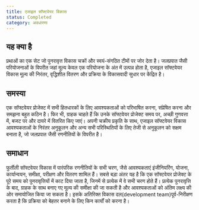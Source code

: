```yaml
---
title: एजाइल सॉफ्टवेयर विकास
status: Completed
category: अवधारणा
---
```


## यह क्या है
प्रथाओं का एक सेट जो पुनरावृत्त विकास चक्रों और स्वयं-संगठित टीमों पर जोर देता है। जलप्रपात जैसी परियोजनाओं के विपरीत जहां मूल्य केवल एक परियोजना के अंत में उत्पन्न होता है, एजाइल सॉफ्टवेयर विकास मूल्य की निरंतर, वृद्धिशील वितरण और प्रक्रिया के विकासवादी सुधार पर केंद्रित है।

## समस्या
एक सॉफ्टवेयर प्रोजेक्ट में सभी हितधारकों के लिए आवश्यकताओं को परिभाषित करना, संप्रेषित करना और समझना बहुत कठिन है। फिर भी, ग्राहक चाहते हैं कि उनके सॉफ्टवेयर प्रोजेक्ट समय पर, अच्छी गुणवत्ता में, बजट पर और दायरे में वितरित किए जाएं। अपनी चक्रीय प्रकृति के साथ, एजाइल सॉफ्टवेयर विकास आवश्यकताओं के निरंतर अनुकूलन और अन्य सभी परिस्थितियों के लिए तेजी से अनुकूलन को सक्षम बनाता है, जो जलप्रपात जैसी रणनीतियों के विपरीत है।

## समाधान
फुर्तीली सॉफ्टवेयर विकास में पारंपरिक रणनीतियों के सभी चरण, जैसे आवश्यकताएं इंजीनियरिंग, योजना, कार्यान्वयन, समीक्षा, परीक्षण और वितरण शामिल हैं। सबसे बड़ा अंतर यह है कि एक सॉफ्टवेयर प्रोजेक्ट के पूरे समय को पुनरावृत्तियों में काट दिया जाता है, जिनमें से प्रत्येक में वे सभी चरण होते हैं। प्रत्येक पुनरावृत्ति के बाद, ग्राहक के साथ बनाए गए मूल्य की समीक्षा की जा सकती है और आवश्यकताओं को अंतिम लक्ष्य की ओर समायोजित किया जा सकता है। इसके अतिरिक्त विकास दल(development team)पूर्व-निरीक्षण करता है कि प्रक्रिया को बेहतर बनाने के लिए किन कार्यों को करना है।
